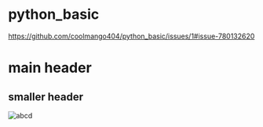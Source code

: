 # python_basic

https://github.com/coolmango404/python_basic/issues/1#issue-780132620

# main header
## smaller header


![abcd](https://i.guim.co.uk/img/media/c6556300eea53c5095cda4d86d16787d863da70e/71_188_3711_2228/master/3711.jpg?width=1200&height=900&quality=85&auto=format&fit=crop&s=345c97f1db6c2a925e3f382fd2600ac5)
